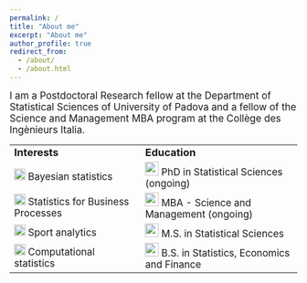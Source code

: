 ```yaml
---
permalink: /
title: "About me"
excerpt: "About me"
author_profile: true
redirect_from: 
  - /about/
  - /about.html
---
```

<font style="font-size:17px">
I am a Postdoctoral Research fellow at the Department of Statistical Sciences of University of Padova and a fellow of the Science and Management MBA program at the Collège des Ingènieurs Italia. 
</font>

<br>

<table border="0">
 <tr>
    <td><b style="font-size:18px">Interests</b></td>
    <td><b style="font-size:18px">Education</b></td>
 </tr>
   <tr>
 <td><img src="../images/index.png" width="20"> <font style="font-size:17px"> Bayesian statistics </font></td>
 <td> <img src="../images/49944.png" width="24">  <font style="font-size:17px">  PhD in Statistical Sciences (ongoing)</font></td>
 </tr>
 <tr>
    <td><img src="../images/index.png" width="20">  <font style="font-size:17px">  Statistics for Business Processes </font></td>
    <td><img src="../images/49944.png" width="24">  <font style="font-size:17px">  MBA - Science and Management (ongoing)</font></td>
 </tr>
 <tr>
    <td><img src="../images/index.png" width="20">  <font style="font-size:17px">  Sport analytics </font></td>
    <td><img src="../images/49944.png" width="24">  <font style="font-size:17px">  M.S. in Statistical Sciences</font></td>
 </tr>
 <tr>
    <td><img src="../images/index.png" width="20">  <font style="font-size:17px"> Computational statistics </font></td>
    <td><img src="../images/49944.png" width="24">  <font style="font-size:17px"> B.S. in Statistics, Economics and Finance</font></td>
 </tr>
</table>
